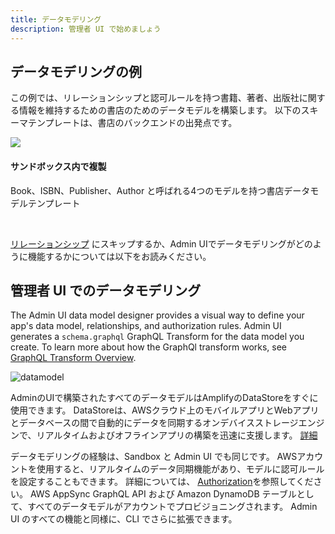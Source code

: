 ```yaml
---
title: データモデリング
description: 管理者 UI で始めましょう
---
```


## データモデリングの例

この例では、リレーションシップと認可ルールを持つ書籍、著者、出版社に関する情報を維持するための書店のためのデータモデルを構築します。 以下のスキーマテンプレートは、書店のバックエンドの出発点です。

<docs-card external url="https://sandbox.amplifyapp.com/schema-design/4f1a9f51-5783-4da5-9db1-60ce071e6539/clone" container-tag="amplify-external-link">
        <img slot="graphic" src="~/images/console/adminui.svg" /><h4 slot="heading">サンドボックス内で複製</h4>
        <p slot="description">Book、ISBN、Publisher、Author と呼ばれる4つのモデルを持つ書店データモデルテンプレート</p>
</docs-card>
<br/>

[リレーションシップ](~/console/data/relationships.md) にスキップするか、Admin UIでデータモデリングがどのように機能するかについては以下をお読みください。

## 管理者 UI でのデータモデリング

The Admin UI data model designer provides a visual way to define your app's data model, relationships, and authorization rules. Admin UI generates a `schema.graphql` GraphQL Transform for the data model you create. To learn more about how the GraphQl transform works, see [GraphQL Transform Overview](~/cli/graphql-transformer/overview.md).

![datamodel](~/images/console/datamodel.gif)

AdminのUIで構築されたすべてのデータモデルはAmplifyのDataStoreをすぐに使用できます。 DataStoreは、AWSクラウド上のモバイルアプリとWebアプリとデータベースの間で自動的にデータを同期するオンデバイスストレージエンジンで、リアルタイムおよびオフラインアプリの構築を迅速に支援します。 [詳細](https://docs.awsamplifyconsole.com/lib/datastore/getting-started/)

データモデリングの経験は、Sandbox と Admin UI でも同じです。 AWSアカウントを使用すると、リアルタイムのデータ同期機能があり、モデルに認可ルールを設定することもできます。 詳細については、 [Authorization](~/console/authz/authorization.md)を参照してください。 AWS AppSync GraphQL API および Amazon DynamoDB テーブルとして、すべてのデータモデルがアカウントでプロビジョニングされます。 Admin UI のすべての機能と同様に、CLI でさらに拡張できます。